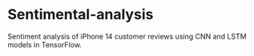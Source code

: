 # Sentimental-analysis
Sentiment analysis of iPhone 14 customer reviews using CNN and LSTM models in TensorFlow.
